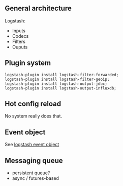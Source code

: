 ## General architecture

Logstash:

* Inputs
* Codecs
* Filters
* Ouputs


## Plugin system

```
logstash-plugin install logstash-filter-forwarded;
logstash-plugin install logstash-filter-geoip;
logstash-plugin install logstash-output-jdbc;
logstash-plugin install logstash-output-influxdb;
```

## Hot config reload

No system really does that.

## Event object

See [logstash event object][event]

## Messaging queue

* persistent queue?
* async / futures-based




[event]: https://www.elastic.co/guide/en/logstash/current/event-api.html
